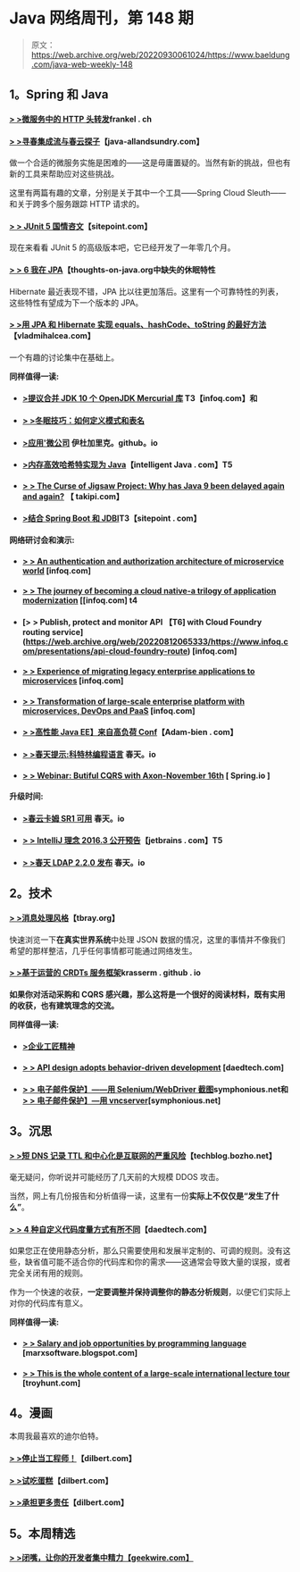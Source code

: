 # Java 网络周刊，第 148 期

> 原文：<https://web.archive.org/web/20220930061024/https://www.baeldung.com/java-web-weekly-148>

## 1。Spring 和 Java

#### [> >微服务中的 HTTP 头转发](https://web.archive.org/web/20220812065333/https://blog.frankel.ch/http-headers-management-with-spring)frankel . ch

#### [> >寻春集成流与春云探子](https://web.archive.org/web/20220812065333/http://www.java-allandsundry.com/2016/10/tracing-spring-integration-flow-with.html)【java-allandsundry.com】

做一个合适的微服务实施是困难的——这是毋庸置疑的。当然有新的挑战，但也有新的工具来帮助应对这些挑战。

这里有两篇有趣的文章，分别是关于其中一个工具——Spring Cloud Sleuth——和关于跨多个服务跟踪 HTTP 请求的。

#### [> > JUnit 5 国情咨文](https://web.archive.org/web/20220812065333/https://www.sitepoint.com/junit-5-state-of-the-union/)【sitepoint.com】

现在来看看 JUnit 5 的高级版本吧，它已经开发了一年零几个月。

#### [> > 6 我在 JPA](https://web.archive.org/web/20220812065333/http://www.thoughts-on-java.org/6-hibernate-features-im-missing-jpa/)【thoughts-on-java.org中缺失的休眠特性

Hibernate 最近表现不错，JPA 比以往更加落后。这里有一个可靠特性的列表，这些特性有望成为下一个版本的 JPA。

#### [> >用 JPA 和 Hibernate 实现 equals、hashCode、toString 的最好方法](https://web.archive.org/web/20220812065333/https://vladmihalcea.com/2016/10/20/the-best-way-to-implement-equals-hashcode-and-tostring-with-jpa-and-hibernate/)【vladmihalcea.com】

一个有趣的讨论集中在基础上。

**同样值得一读:**

*   #### [>提议合并 JDK 10 个 OpenJDK Mercurial 库](https://web.archive.org/web/20220812065333/https://www.infoq.com/news/2016/10/proposed-consol-of-jdk-repos) T3【infoq.com】和

*   #### [> >冬眠技巧：如何定义模式和表名](https://web.archive.org/web/20220812065333/http://www.thoughts-on-java.org/hibernate-tips-define-schema-table-names/)

*   #### [>应用'微公司](https://web.archive.org/web/20220812065333/https://idugalic.github.io/micro-company/) 伊杜加里克。github。io

*   #### [>内存高效哈希特实现为 Java](https://web.archive.org/web/20220812065333/https://intelligentjava.wordpress.com/2016/10/22/memory-efficient-hashset-implementation-for-java)【intelligent Java . com】T5

*   #### [> > The Curse of Jigsaw Project: Why has Java 9 been delayed again and again?](https://web.archive.org/web/20220812065333/http://blog.takipi.com/the-curse-of-project-jigsaw-why-is-java-9-delayed-over-and-over-again/) 【 takipi.com】

*   #### [>结合 Spring Boot 和 JDBI](https://web.archive.org/web/20220812065333/https://www.sitepoint.com/combining-spring-boot-and-jdbi/)T3【sitepoint . com】

**网络研讨会和演示:**

*   #### [> > An authentication and authorization architecture of microservice world](https://web.archive.org/web/20220812065333/https://www.infoq.com/presentations/forgerock-security) [infoq.com]

*   #### [> > The journey of becoming a cloud native-a trilogy of application modernization](https://web.archive.org/web/20220812065333/https://www.infoq.com/presentations/lessons-cloud-native) [[infoq.com] t4

*   #### [> > Publish, protect and monitor API 【T6] with Cloud Foundry routing service](https://web.archive.org/web/20220812065333/https://www.infoq.com/presentations/api-cloud-foundry-route) [infoq.com]

*   #### [> > Experience of migrating legacy enterprise applications to microservices](https://web.archive.org/web/20220812065333/https://www.infoq.com/presentations/lessons-migration-legacy-microservices) [infoq.com]

*   #### [> > Transformation of large-scale enterprise platform with microservices, DevOps and PaaS](https://web.archive.org/web/20220812065333/https://www.infoq.com/presentations/comcast-esp-soa-microservices) [infoq.com]

*   #### [> >高性能 Java EE】来自高负荷 Conf](https://web.archive.org/web/20220812065333/http://www.adam-bien.com/roller/abien/entry/high_performance_java_ee_from)【Adam-bien . com】

*   #### [> >春天提示:科特林编程语言](https://web.archive.org/web/20220812065333/https://spring.io/blog/2016/10/19/spring-tips-the-kotlin-programming-language) 春天。io

*   #### [> > Webinar: Butiful CQRS with Axon-November 16th](https://web.archive.org/web/20220812065333/https://spring.io/blog/2016/10/25/webinar-bootiful-cqrs-with-axon-nov-16) [ Spring.io ]

**升级时间:**

*   #### [>春云卡姆 SR1 可用](https://web.archive.org/web/20220812065333/https://spring.io/blog/2016/10/24/spring-cloud-camden-sr1-is-available) 春天。io

*   #### [> > IntelliJ 理念 2016.3 公开预告](https://web.archive.org/web/20220812065333/https://blog.jetbrains.com/idea/2016/10/intellij-idea-2016-3-public-preview/)【jetbrains . com】T5

*   #### [> >春天 LDAP 2.2.0 发布](https://web.archive.org/web/20220812065333/https://spring.io/blog/2016/10/25/spring-ldap-2-2-0-released) 春天。io

## 2。技术

#### [> >消息处理风格](https://web.archive.org/web/20220812065333/https://www.tbray.org/ongoing/When/201x/2016/10/23/Message-Processing)【tbray.org】

快速浏览一下**在真实世界系统**中处理 JSON 数据的情况，这里的事情并不像我们希望的那样整洁，几乎任何事情都可能通过网络发生。

#### [> >基于运营的 CRDTs 服务框架](https://web.archive.org/web/20220812065333/https://krasserm.github.io/2016/10/19/operation-based-crdt-framework/)krasserm . github . io

**如果你对活动采购和 CQRS 感兴趣，那么这将是一个很好的阅读材料，既有实用的收获，也有建筑理念的交流。**

**同样值得一读:**

*   #### [>企业工匠精神](https://web.archive.org/web/20220812065333/https://www.symphonious.net/2016/10/25/testinglmax-screenshots-with-selenium/)

*   #### [> > API design adopts behavior-driven development](https://web.archive.org/web/20220812065333/http://www.daedtech.com/api-design-using-behavior-driven-development/) [daedtech.com]

*   #### [> > 电子邮件保护】——用 Selenium/WebDriver 截图](https://web.archive.org/web/20220812065333/https://www.symphonious.net/2016/10/25/testinglmax-screenshots-with-selenium/)symphonious.net和 **[> > 电子邮件保护】—用 vncserver](https://web.archive.org/web/20220812065333/https://www.symphonious.net/2016/10/25/testinglmax-isolate-ui-tests-with-vncserver/)**[symphonious.net]

## 3。沉思

#### [> >短 DNS 记录 TTL 和中心化是互联网的严重风险](https://web.archive.org/web/20220812065333/https://techblog.bozho.net/short-dns-ttl-and-centralization-are-serious-risks-for-the-internet/)【techblog.bozho.net】

毫无疑问，你听说并可能经历了几天前的大规模 DDOS 攻击。

当然，网上有几份报告和分析值得一读，这里有一份**实际上不仅仅是“发生了什么”**。

#### [> > 4 种自定义代码度量方式有所不同](https://web.archive.org/web/20220812065333/http://www.daedtech.com/4-ways-custom-code-metrics-make-a-difference/)【daedtech.com】

如果您正在使用静态分析，那么只需要使用和发展半定制的、可调的规则。没有这些，缺省值可能不适合你的代码库和你的需求——这通常会导致大量的误报，或者完全关闭有用的规则。

作为一个快速的收获，**一定要调整并保持调整你的静态分析规则**，以便它们实际上对你的代码库有意义。

**同样值得一读:**

*   #### [> > Salary and job opportunities by programming language](https://web.archive.org/web/20220812065333/https://marxsoftware.blogspot.com/2016/10/salaries-and-job-openings.html) [marxsoftware.blogspot.com]

*   #### [> > This is the whole content of a large-scale international lecture tour](https://web.archive.org/web/20220812065333/https://www.troyhunt.com/heres-everything-that-goes-into-a-massive-international-speaking-trip/) [troyhunt.com]

## 4。漫画

本周我最喜欢的迪尔伯特。

#### [> >停止当工程师！](https://web.archive.org/web/20220812065333/http://dilbert.com/strip/2014-02-02)【dilbert.com】

#### [> >试吃蛋糕](https://web.archive.org/web/20220812065333/https://dilbert.com/strip/2014-02-03)【dilbert.com】

#### [> >承担更多责任](https://web.archive.org/web/20220812065333/http://dilbert.com/strip/2014-02-10)【dilbert.com】

## 5。本周精选

#### [> >闭嘴，让你的开发者集中精力【geekwire.com】](https://web.archive.org/web/20220812065333/https://www.geekwire.com/2016/just-shut-let-devs-concentrate-programming-expert-advises/)